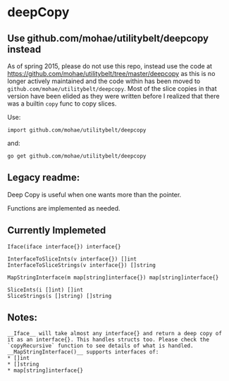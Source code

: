 deepCopy
========
## Use github.com/mohae/utilitybelt/deepcopy instead
As of spring 2015, please do not use this repo, instead use the code at https://github.com/mohae/utilitybelt/tree/master/deepcopy as this is no longer actively maintained and the code within has been moved to `github.com/mohae/utilitybelt/deepcopy`.  Most of the slice copies in that version have been elided as they were written before I realized that there was a builtin `copy` func to copy slices.

Use:

    import github.com/mohae/utilitybelt/deepcopy

and:

    go get github.com/mohae/utilitybelt/deepcopy


## Legacy readme:
Deep Copy is useful when one wants more than the pointer.

Functions are implemented as needed.

## Currently Implemeted  
    Iface(iface interface{}) interface{}

    InterfaceToSliceInts(v interface{}) []int
    InterfaceToSliceStrings(v interface{}) []string

    MapStringInterface(m map[string]interface{}) map[string]interface{}

    SliceInts(i []int) []int
    SliceStrings(s []string) []string

## Notes:
    __Iface__ will take almost any interface{} and return a deep copy of it as an interface{}. This handles structs too. Please check the `copyRecursive` function to see details of what is handled.
    __MapStringInterface()__ supports interfaces of:
	* []int
	* []string
	* map[string]interface{}
